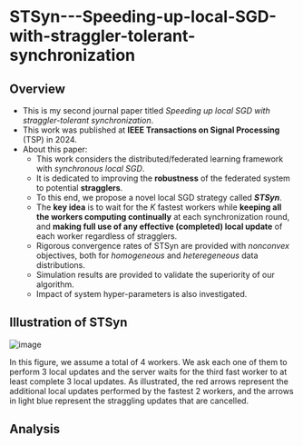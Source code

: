 # STSyn---Speeding-up-local-SGD-with-straggler-tolerant-synchronization
## Overview
- This is my second journal paper titled _Speeding up local SGD with straggler-tolerant synchronization_.
- This work was published at **IEEE Transactions on Signal Processing** (TSP) in 2024.
- About this paper:
  - This work considers the distributed/federated learning framework with _synchronous local SGD_.
  - It is dedicated to improving the **robustness** of the federated system to potential **stragglers**.
  - To this end, we propose a novel local SGD strategy called **_STSyn_**.
  - The **key idea** is to wait for the $K$ fastest workers while **keeping all the workers computing continually** at each synchronization round, and **making full use of any effective (completed) local update** of each worker regardless of stragglers.
  - Rigorous convergence rates of STSyn are provided with _nonconvex_ objectives, both for _homogeneous_ and _heteregeneous_ data distributions.
  - Simulation results are provided to validate the superiority of our algorithm.
  - Impact of system hyper-parameters is also investigated.
## Illustration of STSyn

  ![image](https://github.com/user-attachments/assets/7200d0f8-7506-41d2-a271-24444ab4a79c)
  
In this figure, we assume a total of 4 workers. We ask each one of them to perform 3 local updates and the server waits for the third fast worker to at least complete 3 local updates. As illustrated, the red arrows represent the additional local updates performed by the fastest 2 workers, and the arrows in light blue represent the straggling updates that are cancelled.
## Analysis

